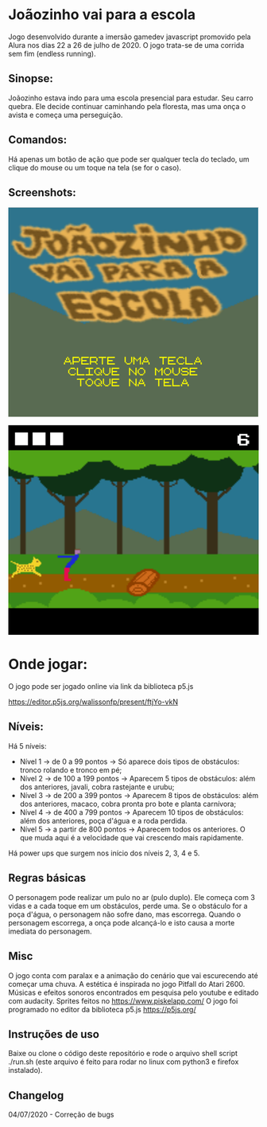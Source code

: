 # Joãozinho vai para a escola

Jogo desenvolvido durante a imersão gamedev javascript promovido pela Alura nos dias 22 a 26 de julho de 2020.
O jogo trata-se de uma corrida sem fim (endless running).

## Sinopse:

Joãozinho estava indo para uma escola presencial para estudar. Seu carro quebra. Ele decide continuar caminhando pela floresta, mas uma onça o avista e começa uma perseguição.

## Comandos:

Há apenas um botão de ação que pode ser qualquer tecla do teclado, um clique do mouse ou um toque na tela (se for o caso).

## Screenshots:

![Screenshot tela de título](https://github.com/walisson-pereira/joaozinho-vai-para-a-escola/blob/master/screenshots/screenshot1.png?raw=true)

![Screenshot tela de jogo](https://github.com/walisson-pereira/joaozinho-vai-para-a-escola/blob/master/screenshots/screenshot2.png?raw=true)

# Onde jogar:

O jogo pode ser jogado online via link da biblioteca p5.js

https://editor.p5js.org/walissonfp/present/ftjYo-vkN

## Níveis:

Há 5 níveis:
* Nível 1 -> de 0 a 99 pontos -> Só aparece dois tipos de obstáculos: tronco rolando e tronco em pé;
* Nível 2 -> de 100 a 199 pontos -> Aparecem 5 tipos de obstáculos: além dos anteriores, javali, cobra rastejante e urubu;
* Nível 3 -> de 200 a 399 pontos -> Aparecem 8 tipos de obstáculos: além dos anteriores, macaco, cobra pronta pro bote e planta carnívora;
* Nível 4 -> de 400 a 799 pontos -> Aparecem 10 tipos de obstáculos: além dos anteriores, poça d'água e a roda perdida.
* Nível 5 -> a partir de 800 pontos -> Aparecem todos os anteriores. O que muda aqui é a velocidade que vai crescendo mais rapidamente.

Há power ups que surgem nos início dos níveis 2, 3, 4 e 5.

## Regras básicas
O personagem pode realizar um pulo no ar (pulo duplo).
Ele começa com 3 vidas e a cada toque em um obstáculos, perde uma.
Se o obstáculo for a poça d'água, o personagem não sofre dano, mas escorrega.
Quando o personagem escorrega, a onça pode alcançá-lo e isto causa a morte imediata do personagem.

## Misc
O jogo conta com paralax e a animação do cenário que vai escurecendo até começar uma chuva.
A estética é inspirada no jogo Pitfall do Atari 2600.
Músicas e efeitos sonoros encontrados em pesquisa pelo youtube e editado com audacity.
Sprites feitos no https://www.piskelapp.com/
O jogo foi programado no editor da biblioteca p5.js https://p5js.org/

## Instruções de uso

Baixe ou clone o código deste repositório e rode o arquivo shell script ./run.sh (este arquivo é feito para rodar no linux com python3 e firefox instalado).

## Changelog

04/07/2020 - Correção de bugs
